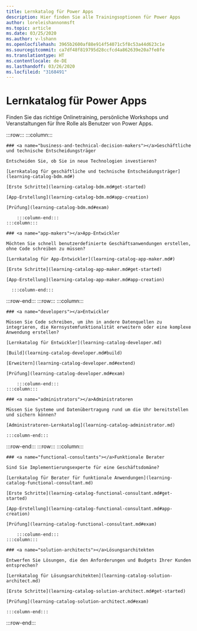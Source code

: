 ```yaml
---
title: Lernkatalog für Power Apps
description: Hier finden Sie alle Trainingsoptionen für Power Apps
author: loreleishannonmsft
ms.topic: article
ms.date: 03/25/2020
ms.author: v-lshann
ms.openlocfilehash: 3965b2600af88e914f54071c5f8c53a44d623c1e
ms.sourcegitcommit: ca7df48f819795d28ccfcd4a862639e20a7fe8fe
ms.translationtype: HT
ms.contentlocale: de-DE
ms.lasthandoff: 03/26/2020
ms.locfileid: "3168491"
---
```

# <a name="learning-catalog-for-power-apps"></a>Lernkatalog für Power Apps

Finden Sie das richtige Onlinetraining, persönliche Workshops und Veranstaltungen für Ihre Rolle als Benutzer von Power Apps.

<!-- ![Universal Windows Platform (UWP)](images/platform-uwp.png)  -->  

:::row:::
    :::column:::
<!-- ![Universal Windows Platform (UWP)](images/platform-uwp.png)  -->  

    ### <a name="business-and-technical-decision-makers"></a>Geschäftliche und technische Entscheidungsträger

    Entscheiden Sie, ob Sie in neue Technologien investieren? 

    [Lernkatalog für geschäftliche und technische Entscheidungsträger](learning-catalog-bdm.md#)

    [Erste Schritte](learning-catalog-bdm.md#get-started)

    [App-Erstellung](learning-catalog-bdm.md#app-creation)

    [Prüfung](learning-catalog-bdm.md#exam)

        :::column-end:::
    :::column:::

    ### <a name="app-makers"></a>App-Entwickler

    Möchten Sie schnell benutzerdefinierte Geschäftsanwendungen erstellen, ohne Code schreiben zu müssen? 

    [Lernkatalog für App-Entwickler](learning-catalog-app-maker.md#)

    [Erste Schritte](learning-catalog-app-maker.md#get-started)

    [App-Erstellung](learning-catalog-app-maker.md#app-creation)

      :::column-end:::
:::row-end:::
:::row:::
    :::column:::

    ### <a name="developers"></a>Entwickler

    Müssen Sie Code schreiben, um ihn in andere Datenquellen zu integrieren, die Kernsystemfunktionalität erweitern oder eine komplexe Anwendung erstellen?

    [Lernkatalog für Entwickler](learning-catalog-developer.md)

    [Build](learning-catalog-developer.md#build)

    [Erweitern](learning-catalog-developer.md#extend)

    [Prüfung](learning-catalog-developer.md#exam)

        :::column-end:::
    :::column:::

    ### <a name="administrators"></a>Administratoren

    Müssen Sie Systeme und Datenübertragung rund um die Uhr bereitstellen und sichern können?

    [Administratoren-Lernkatalog](learning-catalog-administrator.md)

    :::column-end:::
:::row-end:::
:::row:::
    :::column:::

    ### <a name="functional-consultants"></a>Funktionale Berater

    Sind Sie Implementierungsexperte für eine Geschäftsdomäne? 

    [Lernkatalog für Berater für funktionale Anwendungen](learning-catalog-functional-consultant.md)

    [Erste Schritte](learning-catalog-functional-consultant.md#get-started)

    [App-Erstellung](learning-catalog-functional-consultant.md#app-creation)

    [Prüfung](learning-catalog-functional-consultant.md#exam)

        :::column-end:::
    :::column:::

    ### <a name="solution-architects"></a>Lösungsarchitekten

    Entwerfen Sie Lösungen, die den Anforderungen und Budgets Ihrer Kunden entsprechen?

    [Lernkatalog für Lösungsarchitekten](learning-catalog-solution-architect.md)

    [Erste Schritte](learning-catalog-solution-architect.md#get-started)

    [Prüfung](learning-catalog-solution-architect.md#exam)

    :::column-end:::
:::row-end:::


